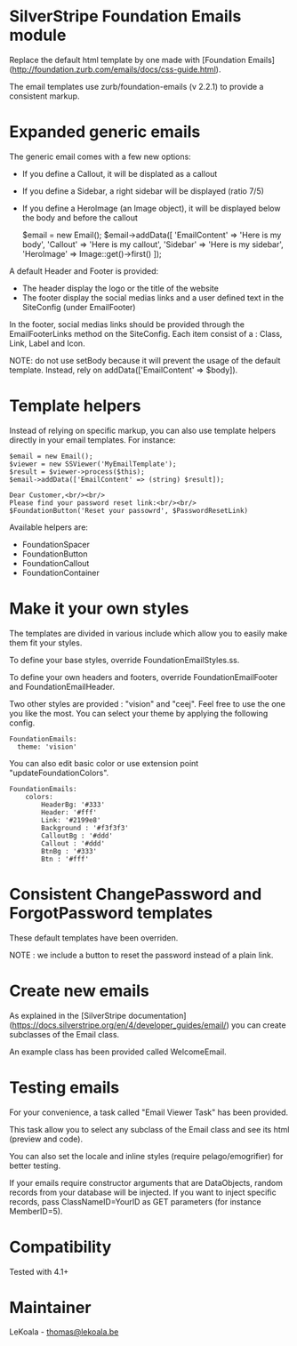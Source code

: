 # SilverStripe Foundation Emails module

Replace the default html template by one made with [Foundation Emails] (http://foundation.zurb.com/emails/docs/css-guide.html).

The email templates use zurb/foundation-emails (v 2.2.1) to provide a consistent markup.

# Expanded generic emails

The generic email comes with a few new options:

-   If you define a Callout, it will be displated as a callout
-   If you define a Sidebar, a right sidebar will be displayed (ratio 7/5)
-   If you define a HeroImage (an Image object), it will be displayed below the body and before the callout

    $email = new Email();
    $email->addData([
    'EmailContent' => 'Here is my body',
    'Callout' => 'Here is my callout',
    'Sidebar' => 'Here is my sidebar',
    'HeroImage' => Image::get()->first()
    ]);

A default Header and Footer is provided:

-   The header display the logo or the title of the website
-   The footer display the social medias links and a user defined text in the SiteConfig (under EmailFooter)

In the footer, social medias links should be provided through the EmailFooterLinks method
on the SiteConfig. Each item consist of a : Class, Link, Label and Icon.

NOTE: do not use setBody because it will prevent the usage of the default template.
Instead, rely on addData(['EmailContent' => $body]).

# Template helpers

Instead of relying on specific markup, you can also use template helpers directly
in your email templates. For instance:

    $email = new Email();
    $viewer = new SSViewer('MyEmailTemplate');
    $result = $viewer->process($this);
    $email->addData(['EmailContent' => (string) $result]);

    Dear Customer,<br/><br/>
    Please find your password reset link:<br/><br/>
    $FoundationButton('Reset your passowrd', $PasswordResetLink)

Available helpers are:

-   FoundationSpacer
-   FoundationButton
-   FoundationCallout
-   FoundationContainer

# Make it your own styles

The templates are divided in various include which allow you to easily make them
fit your styles.

To define your base styles, override FoundationEmailStyles.ss.

To define your own headers and footers, override FoundationEmailFooter and FoundationEmailHeader.

Two other styles are provided : "vision" and "ceej". Feel free to use the one you like the most.
You can select your theme by applying the following config.

    FoundationEmails:
      theme: 'vision'

You can also edit basic color or use extension point "updateFoundationColors".

    FoundationEmails:
        colors:
            HeaderBg: '#333'
            Header: '#fff'
            Link: '#2199e8'
            Background : '#f3f3f3'
            CalloutBg : '#ddd'
            Callout : '#ddd'
            BtnBg : '#333'
            Btn : '#fff'

# Consistent ChangePassword and ForgotPassword templates

These default templates have been overriden.

NOTE : we include a button to reset the password instead of a plain link.

# Create new emails

As explained in the [SilverStripe documentation] (https://docs.silverstripe.org/en/4/developer_guides/email/) you can create
subclasses of the Email class.

An example class has been provided called WelcomeEmail.

# Testing emails

For your convenience, a task called "Email Viewer Task" has been provided.

This task allow you to select any subclass of the Email class and see its html (preview and code).

You can also set the locale and inline styles (require pelago/emogrifier) for better testing.

If your emails require constructor arguments that are DataObjects, random records
from your database will be injected. If you want to inject specific records, pass
ClassNameID=YourID as GET parameters (for instance MemberID=5).

# Compatibility

Tested with 4.1+

# Maintainer

LeKoala - thomas@lekoala.be

